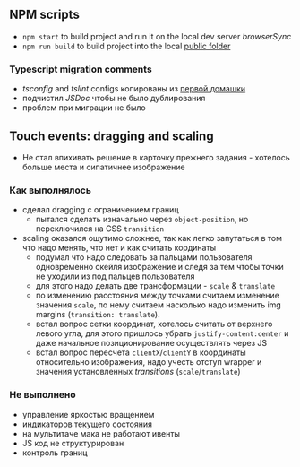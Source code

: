 ## NPM scripts
- `npm start` to build project and run it on the local dev server _browserSync_
- `npm run build` to build project into the local [public folder](public)

### Typescript migration comments
- _tsconfig_ and _tslint_ configs копированы из [первой домашки](https://github.com/amalitsky/shri-2018-hw-1)
- подчистил _JSDoc_ чтобы не было дублирования
- проблем при миграции не было

## Touch events: dragging and scaling
- Не стал впихивать решение в карточку прежнего задания - хотелось больше места и сипатичнее
изображение

### Как выполнялось
- сделал dragging с ограничением границ
  - пытался сделать изначально через `object-position`, но переключился на CSS `transition`
- scaling оказался ощутимо сложнее, так как легко запутаться в том что надо менять, что нет и как считать
кординаты
  - подумал что надо следовать за пальцами пользователя одновременно скейля изображение и следя за тем
  чтобы точки не уходили из под пальцев пользователя
  - для этого надо делать две трансформации - `scale` & `translate`
  - по изменению расстояния между точками считаем изменение значения `scale`, по нему считаем насколько надо изменить
  img margins (`transition: translate`).
  - встал вопрос сетки координат, хотелось считать от верхнего левого угла, для этого пришлось убрать
  `justify-content:center` и даже начальное позиционирование осуществлять через JS
  - встал вопрос пересчета `clientX`/`clientY` в координаты относительно изображения, надо учесть отступ wrapper и
  значения установленных *transitions* (`scale`/`translate`)

### Не выполнено
- управление яркостью вращением
- индикаторов текущего состояния
- на мультитаче мака не работают ивенты
- JS код не структурирован
- контроль границ
